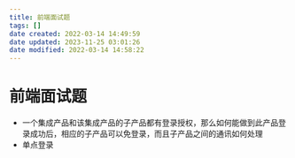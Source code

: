 ```yaml
---
title: 前端面试题
tags: []
date created: 2022-03-14 14:49:59
date updated: 2023-11-25 03:01:26
date modified: 2022-03-14 14:58:22
---
```


# 前端面试题

- 一个集成产品和该集成产品的子产品都有登录授权，那么如何能做到此产品登录成功后，相应的子产品可以免登录，而且子产品之间的通讯如何处理
- 单点登录
